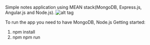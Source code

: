 Simple notes application using MEAN stack(MongoDB, Express.js, Angular.js and Node.js).
![alt tag](https://upload.wikimedia.org/wikipedia/commons/b/b1/Meanstack-624x250.jpg)

To run the app you need to have MongoDB, Node.js
Getting started:
  1. npm install
  2. npm npm run

